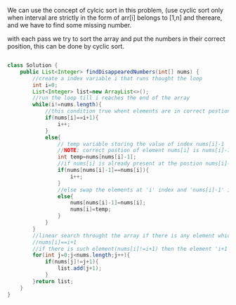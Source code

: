 We can use the concept of cylcic sort in this problem, (use cyclic sort only when interval are strictly in the form of arr[i] belongs to [1,n] and thereare, and we have to find some missing number.


with each pass we try to sort the array and put the numbers in their correct position, this can be done by cyclic sort.




```java

class Solution {
    public List<Integer> findDisappearedNumbers(int[] nums) {
        //create a index variable i that runs thought the loop
        int i=0;
        List<Integer> list=new ArrayList<>();
        //run the loop till i reaches the end of the array
        while(i!=nums.length){
            //this condition true whent elements are in correct postion( in the case of range is from [1,n]
            if(nums[i]==i+1){
                i++;
            }
            else{
                // temp variable storing the value of index nums[i]-1
                //NOTE: correct postion of element nums[i] is nums[i]-1
                int temp=nums[nums[i]-1];
                //if nums[i] is already present at the postion nums[i]-1, then just move forward
                if(nums[nums[i]-1]==nums[i]){
                    i++;
                }
                //else swap the elements at 'i' index and 'nums[i]-1' index
                else{
                    nums[nums[i]-1]=nums[i];
                    nums[i]=temp;
                }
            }
        }
        //linear search throught the array if there is any element which doesnt satisfy
        //nums[i]==i+1
        //if there is such element(nums[i]!=i+1) then the element 'i+1' doesnt exit. 
        for(int j=0;j<nums.length;j++){
            if(nums[j]!=j+1){
                list.add(j+1);
            }
        }return list;
    }
}
```